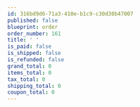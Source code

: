 ```yaml
---
id: 316bd9d6-71a3-410e-b1c9-c30d30b47007
published: false
blueprint: order
order_number: 161
title: ' '
is_paid: false
is_shipped: false
is_refunded: false
grand_total: 0
items_total: 0
tax_total: 0
shipping_total: 0
coupon_total: 0
---
```

